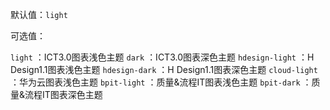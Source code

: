 默认值：`light`

可选值：

`light` ：ICT3.0图表浅色主题
`dark` ：ICT3.0图表深色主题
`hdesign-light` ：H Design1.1图表浅色主题
`hdesign-dark` ：H Design1.1图表深色主题
`cloud-light` ：华为云图表浅色主题
`bpit-light` ：质量&流程IT图表浅色主题
`bpit-dark` ：质量&流程IT图表深色主题
